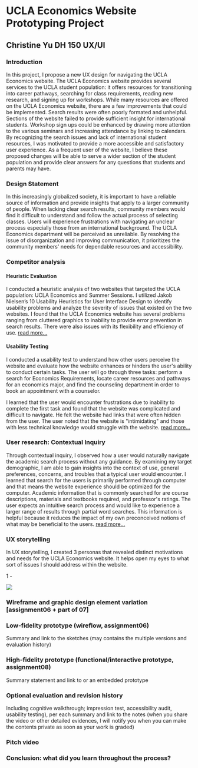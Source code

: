 # UCLA Economics Website Prototyping Project
## Christine Yu DH 150 UX/UI

### Introduction 
In this project, I propose a new UX design for navigating the UCLA Economics website. The UCLA Economics website provides several services to the UCLA student population: it offers resources for transitioning into career pathways, searching for class requirements, reading new research, and signing up for workshops. While many resources are offered on the UCLA Economics website, there are a few improvements that could be implemented. Search results were often poorly formated and unhelpful. Sections of the website failed to provide sufficient insight for international students. Workshop sign ups could be enhanced by drawing more attention to the various seminars and increasing attendance by linking to calendars. By recognizing the search issues and lack of international student resources, I was motivated to provide a more accessible and satisfactory user experience. As a frequent user of the website, I believe these proposed changes will be able to serve a wider section of the student population and provide clear answers for any questions that students and parents may have. 

### Design Statement
In this increasingly globalized society, it is important to have a reliable source of information and provide insights that apply to a larger community of people. When lacking clear search results, community members would find it difficult to understand and follow the actual process of selecting classes. Users will experience frustrations with navigating an unclear process especially those from an international background. The UCLA Economics department will be perceived as unreliable. By resolving the issue of disorganization and improving communication, it prioritizes the community members' needs for dependable resources and accessibility. 

### Competitor analysis
#### Heuristic Evaluation
I conducted a heuristic analysis of two websites that targeted the UCLA population: UCLA Economics and Summer Sessions. I utilized Jakob Nielsen’s 10 Usability Heuristics for User Interface Design to identify usability problems and analyze the severity of issues that existed on the two websites. I found that the UCLA Economics website has several problems ranging from cluttered graphics to inability to provide error prevention in search results. There were also issues with its flexibility and efficiency of use. 
[read more…](https://github.com/ruruchouu/DH150-Christine-Yu/blob/master/README.md)

#### Usability Testing
I conducted a usability test to understand how other users perceive the website and evaluate how the website enhances or hinders the user's ability to conduct certain tasks. The user will go through three tasks: perform a search for Economics Requirements, locate career resources and pathways for an economics major, and find the counseling department in order to book an appointment with a counselor. 

I learned that the user would encounter frustrations due to inability to complete the first task and found that the website was complicated and difficult to navigate. He felt the website had links that were often hidden from the user. The user noted that the website is "intimidating" and those with less technical knowledge would struggle with the website. 
[read more…](https://github.com/ruruchouu/DH150-Christine-Yu/blob/master/Assignment02/README.md)

### User research: Contextual Inquiry
Through contextual inquiry, I observed how a user would naturally navigate the academic search process without any guidance. By examining my target demographic, I am able to gain insights into the context of use, general preferences, concerns, and troubles that a typical user would encounter. I learned that search for the users is primarily performed through computer and that means the website experience should be optimized for the computer. Academic information that is commonly searched for are course descriptions, materials and textbooks required, and professor's ratings. The user expects an intuitive search process and would like to experience a larger range of results through partial word searches. This information is helpful because it reduces the impact of my own preconceived notions of what may be beneficial to the users. 
[read more…](https://github.com/ruruchouu/DH150-Christine-Yu/blob/master/Assignment04/README.md)

### UX storytelling
In UX storytelling, I created 3 personas that revealed distinct motivations and needs for the UCLA Economics website. It helps open my eyes to what sort of issues I should address within the website. 

1 - 

<img src ="https://github.com/ruruchouu/DH150-Christine-Yu/blob/master/Assignment05/Persona%201.png">

### Wireframe and graphic design element variation [assignment06 + part of 07]

### Low-fidelity prototype (wireflow, assignment06)
Summary and link to the sketches (may contains the multiple versions and evaluation history)

### High-fidelity prototype (functional/interactive prototype, assignment08)
Summary statement and link to or an embedded prototype

### Optional evaluation and revision history 
Including cognitive walkthrough; impression test, accessibility audit, usability testing), per each summary and link to the notes (when you share the video or other detailed evidences, I will notify you when you can make the contents private as soon as your work is graded)

### Pitch video 

### Conclusion: what did you learn throughout the process?
